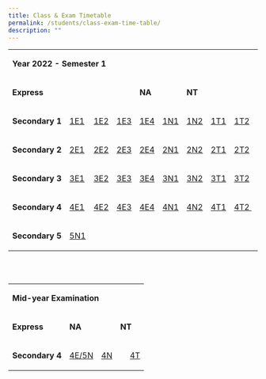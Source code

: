 ```yaml
---
title: Class & Exam Timetable
permalink: /students/class-exam-time-table/
description: ""
---
```


<table border="0" width="672" cellspacing="0" cellpadding="5">
<tbody>
<tr>
<td colspan="11">
<p><strong>Year 2022 - Semester 1</strong></p>
</td>
</tr>
<tr>
<td colspan="4">
<p><strong>Express</strong></p>
</td>
<td colspan="2">
<p><strong>NA</strong></p>
</td>
<td colspan="2">
<p><strong>NT&nbsp;</strong>&nbsp;</p>
</td>
</tr>
<tr>
<td>
<p><strong>Secondary 1</strong></p>
</td>
<td>
<p><a href="https://canberrasec.moe.edu.sg/qql/slot/u150/2021/Students/2022/TT/2022-Sem1-1E1.pdf" target="_blank" rel="noopener">1E1</a></p>
</td>
<td>
<p><a href="https://canberrasec.moe.edu.sg/qql/slot/u150/2021/Students/2022/TT/2022-Sem1-1E2.pdf" target="_blank" rel="noopener">1E2</a></p>
</td>
<td>
<p><a href="https://canberrasec.moe.edu.sg/qql/slot/u150/2021/Students/2022/TT/2022-Sem1-1E3.pdf" target="_blank" rel="noopener">1E3</a></p>
</td>
<td>
<p><a href="https://canberrasec.moe.edu.sg/qql/slot/u150/2021/Students/2022/TT/2022-Sem1-1E4.pdf" target="_blank" rel="noopener">1E4</a></p>
</td>
<td>
<p><a href="https://canberrasec.moe.edu.sg/qql/slot/u150/2021/Students/2022/TT/2022-Sem1-1N1.pdf" target="_blank" rel="noopener">1N1</a></p>
</td>
<td>
<p><a href="https://canberrasec.moe.edu.sg/qql/slot/u150/2021/Students/2022/TT/2022-Sem1-1N2.pdf" target="_blank" rel="noopener">1N2</a></p>
</td>
<td>
<p><a href="https://canberrasec.moe.edu.sg/qql/slot/u150/2021/Students/2022/TT/2022-Sem1-1T1.pdf" target="_blank" rel="noopener">1T1</a></p>
</td>
<td>
<p><a href="https://canberrasec.moe.edu.sg/qql/slot/u150/2021/Students/2022/TT/2022-Sem1-1T2.pdf" target="_blank" rel="noopener">1T2</a>&nbsp;</p>
</td>
</tr>
<tr>
<td>
<p><strong>Secondary 2</strong></p>
</td>
<td>
<p><a href="https://canberrasec.moe.edu.sg/qql/slot/u150/2021/Students/2022/TT/2022-Sem1-2E1.pdf" target="_blank" rel="noopener">2E1</a></p>
</td>
<td>
<p><a href="https://canberrasec.moe.edu.sg/qql/slot/u150/2021/Students/2022/TT/2022-Sem1-2E2.pdf" target="_blank" rel="noopener">2E2</a></p>
</td>
<td>
<p><a href="https://canberrasec.moe.edu.sg/qql/slot/u150/2021/Students/2022/TT/2022-Sem1-2E3.pdf" target="_blank" rel="noopener">2E3</a></p>
</td>
<td>
<p><a href="https://canberrasec.moe.edu.sg/qql/slot/u150/2021/Students/2022/TT/2022-Sem1-2E4.pdf" target="_blank" rel="noopener">2E4</a></p>
</td>
<td>
<p><a href="https://canberrasec.moe.edu.sg/qql/slot/u150/2021/Students/2022/TT/2022-Sem1-2N1.pdf" target="_blank" rel="noopener">2N1</a></p>
</td>
<td>
<p><a href="https://canberrasec.moe.edu.sg/qql/slot/u150/2021/Students/2022/TT/2022-Sem1-2N2.pdf" target="_blank" rel="noopener">2N2</a></p>
</td>
<td>
<p><a href="https://canberrasec.moe.edu.sg/qql/slot/u150/2021/Students/2022/TT/2022-Sem1-2T1.pdf" target="_blank" rel="noopener">2T1</a></p>
</td>
<td>
<p><a href="https://canberrasec.moe.edu.sg/qql/slot/u150/2021/Students/2022/TT/2022-Sem1-2T2.pdf" target="_blank" rel="noopener">2T2</a></p>
</td>
</tr>
<tr>
<td>
<p><strong>Secondary 3</strong></p>
</td>
<td>
<p><a href="https://canberrasec.moe.edu.sg/qql/slot/u150/2021/Students/2022/TT/2022-Sem1-3E1.pdf" target="_blank" rel="noopener">3E1</a></p>
</td>
<td>
<p><a href="https://canberrasec.moe.edu.sg/qql/slot/u150/2021/Students/2022/TT/2022-Sem1-3E2.pdf" target="_blank" rel="noopener">3E2</a></p>
</td>
<td>
<p><a href="https://canberrasec.moe.edu.sg/qql/slot/u150/2021/Students/2022/TT/2022-Sem1-3E3.pdf" target="_blank" rel="noopener">3E3</a></p>
</td>
<td>
<p><a href="https://canberrasec.moe.edu.sg/qql/slot/u150/2021/Students/2022/TT/2022-Sem1-3E4.pdf" target="_blank" rel="noopener">3E4</a></p>
</td>
<td>
<p><a href="https://canberrasec.moe.edu.sg/qql/slot/u150/2021/Students/2022/TT/2022-Sem1-3N1.pdf" target="_blank" rel="noopener">3N1</a></p>
</td>
<td>
<p><a href="https://canberrasec.moe.edu.sg/qql/slot/u150/2021/Students/2022/TT/2022-Sem1-3N2.pdf" target="_blank" rel="noopener">3N2</a></p>
</td>
<td>
<p><a href="https://canberrasec.moe.edu.sg/qql/slot/u150/2021/Students/2022/TT/2022-Sem1-3T1.pdf" target="_blank" rel="noopener">3T1</a></p>
</td>
<td>
<p><a href="https://canberrasec.moe.edu.sg/qql/slot/u150/2021/Students/2022/TT/2022-Sem1-3T2.pdf" target="_blank" rel="noopener">3T2</a></p>
</td>
</tr>
<tr>
<td>
<p><strong>Secondary 4</strong></p>
</td>
<td>
<p><a href="https://canberrasec.moe.edu.sg/qql/slot/u150/2021/Students/2022/TT/2022-Sem1-4E1.pdf" target="_blank" rel="noopener">4E1</a></p>
</td>
<td>
<p><a href="https://canberrasec.moe.edu.sg/qql/slot/u150/2021/Students/2022/TT/2022-Sem1-4E2.pdf" target="_blank" rel="noopener">4E2</a></p>
</td>
<td>
<p><a href="https://canberrasec.moe.edu.sg/qql/slot/u150/2021/Students/2022/TT/2022-Sem1-4E3.pdf" target="_blank" rel="noopener">4E3</a></p>
</td>
<td>
<p><a href="https://canberrasec.moe.edu.sg/qql/slot/u150/2021/Students/2022/TT/2022-Sem1-4E4.pdf" target="_blank" rel="noopener">4E4</a></p>
</td>
<td>
<p><a href="https://canberrasec.moe.edu.sg/qql/slot/u150/2021/Students/2022/TT/2022-Sem1-4N1.pdf" target="_blank" rel="noopener">4N1</a></p>
</td>
<td>
<p><a href="https://canberrasec.moe.edu.sg/qql/slot/u150/2021/Students/2022/TT/2022-Sem1-4N2.pdf" target="_blank" rel="noopener">4N2</a></p>
</td>
<td>
<p><a href="https://canberrasec.moe.edu.sg/qql/slot/u150/2021/Students/2022/TT/2022-Sem1-4T1.pdf" target="_blank" rel="noopener">4T1</a></p>
</td>
<td>
<p><a href="https://canberrasec.moe.edu.sg/qql/slot/u150/2021/Students/2022/TT/2022-Sem1-4T2.pdf" target="_blank" rel="noopener">4T2&nbsp;</a>&nbsp;</p>
</td>
</tr>
<tr>
<td>
<p><strong>Secondary 5</strong></p>
</td>
<td>
<p><a href="https://canberrasec.moe.edu.sg/qql/slot/u150/2021/Students/2022/TT/2022-Sem1-5N1.pdf" target="_blank" rel="noopener">5N1</a></p>
</td>
</tr>
</tbody>
</table>
<p><br /><br /></p>
<table border="0" width="672" cellspacing="0" cellpadding="5">
<tbody>
<tr>
<td colspan="11">
<p><strong>Mid-year Examination</strong></p>
</td>
</tr>
<tr>
<td colspan="4">
<p><strong>Express</strong></p>
</td>
<td colspan="2">
<p><strong>NA</strong></p>
</td>
<td colspan="2">
<p><strong>NT</strong></p>
</td>
</tr>
<tr>
<td>
<p><strong>Secondary 4</strong></p>
</td>
<td colspan="4">
<p><a href="https://canberrasec.moe.edu.sg/qql/slot/u150/Students/2022/TT/4E5N%20MID%20YR%20EXAM%20TT.pdf" target="_blank" rel="noopener">4E/5N</a></p>
</td>
<td colspan="2">
<p><a href="https://canberrasec.moe.edu.sg/qql/slot/u150/Students/2022/TT/4NA%20MID%20YR%20EXAM%20TT.pdf" target="_blank" rel="noopener">4N</a></p>
</td>
<td colspan="2">
<p><a href="https://canberrasec.moe.edu.sg/qql/slot/u150/Students/2022/TT/4T%20MID%20YR%20EXAM%20TT.pdf" target="_blank" rel="noopener">4T</a></p>
</td>
</tr>
</tbody>
</table>